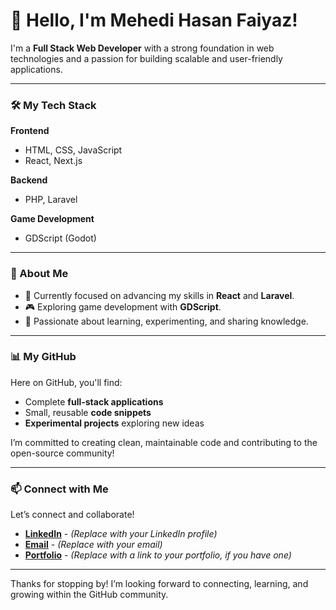 # 👋 Hello, I'm Mehedi Hasan Faiyaz!

I'm a **Full Stack Web Developer** with a strong foundation in web technologies and a passion for building scalable and user-friendly applications.

---

### 🛠️ My Tech Stack

**Frontend**
- HTML, CSS, JavaScript
- React, Next.js

**Backend**
- PHP, Laravel

**Game Development**
- GDScript (Godot)

---

### 🌟 About Me

- 🚀 Currently focused on advancing my skills in **React** and **Laravel**.
- 🎮 Exploring game development with **GDScript**.
- 🌱 Passionate about learning, experimenting, and sharing knowledge.

---

### 📊 My GitHub

Here on GitHub, you'll find:
- Complete **full-stack applications**
- Small, reusable **code snippets**
- **Experimental projects** exploring new ideas

I’m committed to creating clean, maintainable code and contributing to the open-source community!

---

### 📫 Connect with Me

Let’s connect and collaborate! 

- **[LinkedIn](#)** - *(Replace with your LinkedIn profile)*
- **[Email](mailto:your.email@example.com)** - *(Replace with your email)*
- **[Portfolio](#)** - *(Replace with a link to your portfolio, if you have one)*

---

Thanks for stopping by! I’m looking forward to connecting, learning, and growing within the GitHub community.
